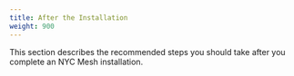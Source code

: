```yaml
---
title: After the Installation
weight: 900
---
```


This section describes the recommended steps you should take after you complete an NYC Mesh installation.
